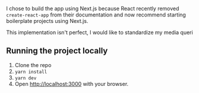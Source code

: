 I chose to build the app using Next.js because React recently removed `create-react-app` from their documentation and now recommend starting boilerplate projects using Next.js.

This implementation isn't perfect, I would like to standardize my media queri

## Running the project locally

1. Clone the repo
2. `yarn install`
3. `yarn dev`
4. Open [http://localhost:3000](http://localhost:3000) with your browser.
